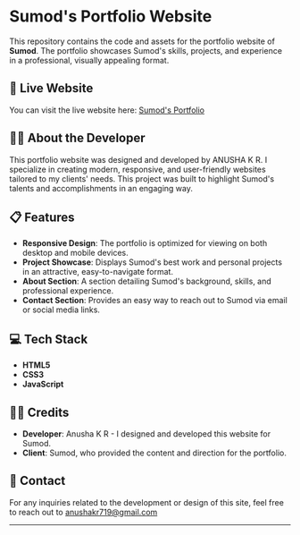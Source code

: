 # Sumod's Portfolio Website

This repository contains the code and assets for the portfolio website of **Sumod**. The portfolio showcases Sumod's skills, projects, and experience in a professional, visually appealing format.

## 🚀 Live Website

You can visit the live website here: [Sumod's Portfolio](https://sumod-portfolio.tiiny.site/)

## 👨‍💻 About the Developer

This portfolio website was designed and developed by ANUSHA K R. I specialize in creating modern, responsive, and user-friendly websites tailored to my clients' needs. This project was built to highlight Sumod's talents and accomplishments in an engaging way.

## 📋 Features

- **Responsive Design**: The portfolio is optimized for viewing on both desktop and mobile devices.
- **Project Showcase**: Displays Sumod's best work and personal projects in an attractive, easy-to-navigate format.
- **About Section**: A section detailing Sumod's background, skills, and professional experience.
- **Contact Section**: Provides an easy way to reach out to Sumod via email or social media links.

## 💻 Tech Stack

- **HTML5**
- **CSS3**
- **JavaScript**

## 👨‍🎨 Credits

- **Developer**: Anusha K R - I designed and developed this website for Sumod.
- **Client**: Sumod, who provided the content and direction for the portfolio.

## 📧 Contact

For any inquiries related to the development or design of this site, feel free to reach out to anushakr719@gmail.com

---
